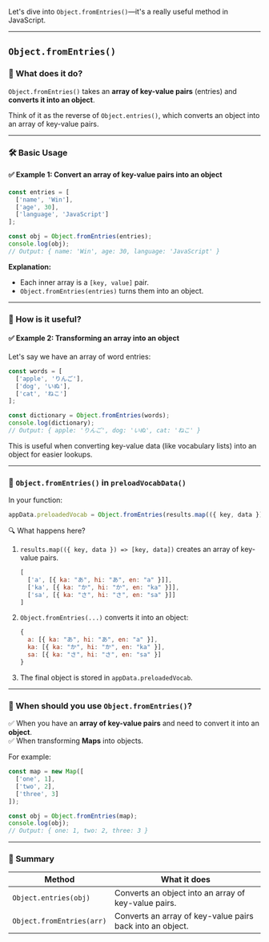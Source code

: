 Let's dive into `Object.fromEntries()`—it's a really useful method in JavaScript.

---

## `Object.fromEntries()`
### 🔹 What does it do?
`Object.fromEntries()` takes an **array of key-value pairs** (entries) and **converts it into an object**.

Think of it as the reverse of `Object.entries()`, which converts an object into an array of key-value pairs.

---

### 🛠 Basic Usage
#### ✅ Example 1: Convert an array of key-value pairs into an object
```javascript
const entries = [
  ['name', 'Win'],
  ['age', 30],
  ['language', 'JavaScript']
];

const obj = Object.fromEntries(entries);
console.log(obj);
// Output: { name: 'Win', age: 30, language: 'JavaScript' }
```
**Explanation:**  
- Each inner array is a `[key, value]` pair.
- `Object.fromEntries(entries)` turns them into an object.

---

### 📌 How is it useful?  
#### ✅ Example 2: Transforming an array into an object
Let's say we have an array of word entries:

```javascript
const words = [
  ['apple', 'りんご'],
  ['dog', 'いぬ'],
  ['cat', 'ねこ']
];

const dictionary = Object.fromEntries(words);
console.log(dictionary);
// Output: { apple: 'りんご', dog: 'いぬ', cat: 'ねこ' }
```
This is useful when converting key-value data (like vocabulary lists) into an object for easier lookups.

---

### 📌 `Object.fromEntries()` in `preloadVocabData()`
In your function:
```javascript
appData.preloadedVocab = Object.fromEntries(results.map(({ key, data }) => [key, data]));
```
🔍 What happens here?
1. `results.map(({ key, data }) => [key, data])` creates an array of key-value pairs.
   ```javascript
   [
     ['a', [{ ka: "あ", hi: "あ", en: "a" }]],  
     ['ka', [{ ka: "か", hi: "か", en: "ka" }]],  
     ['sa', [{ ka: "さ", hi: "さ", en: "sa" }]]
   ]
   ```
2. `Object.fromEntries(...)` converts it into an object:
   ```javascript
   {
     a: [{ ka: "あ", hi: "あ", en: "a" }],
     ka: [{ ka: "か", hi: "か", en: "ka" }],
     sa: [{ ka: "さ", hi: "さ", en: "sa" }]
   }
   ```
3. The final object is stored in `appData.preloadedVocab`.

---

### 📌 When should you use `Object.fromEntries()`?
✅ When you have an **array of key-value pairs** and need to convert it into an **object**.  
✅ When transforming **Maps** into objects.  

For example:
```javascript
const map = new Map([
  ['one', 1],
  ['two', 2],
  ['three', 3]
]);

const obj = Object.fromEntries(map);
console.log(obj);
// Output: { one: 1, two: 2, three: 3 }
```

---

### 🎯 Summary
| Method               | What it does                        |
|----------------------|--------------------------------|
| `Object.entries(obj)` | Converts an object into an array of key-value pairs. |
| `Object.fromEntries(arr)` | Converts an array of key-value pairs back into an object. |
